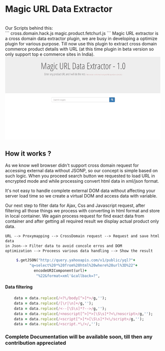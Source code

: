 # Magic URL Data Extractor
<br>
Our Scripts behind this:<br>
```
   cross.domain.hack.js
   magic.product.fetchurl.js
```
Magic URL extractor is a cross domain data extractor plugin, we are busy in developing a optimize plugin for various purpose.
Till now use this plugin to extract cross domain commerce product details with URL (at this time plugin in beta version so only support top e commerce sites in India).
<img src="img/url-extractor.gif">

## How it works ? 

As we know well browser didn't support cross domain request for accessing external data without JSONP, so our concept is simple based on such logic. When you proceed search button we requested to load URL in encrypted mode and while processing convert html data in xml/json format.

It's not easy to handle complete external DOM data without affecting your server load time so we create a virtual DOM and access data with variable.

Our next step to filter data for Ajax, Css and Javascript request, after filtering all those things we process with converting in html format and store in local container.
We again process request for find exact data from container and after getting all required result we display actual product only data.

```
URL --> Proxymapping --> CrossDomain request --> Request and save html data 
in Json--> Filter data to avoid concole erros and DOM 
optimization --> Proceess various data handling --> Show the result
```
```ruby
     $.getJSON("http://query.yahooapis.com/v1/public/yql?"+
           "q=select%20*%20from%20html%20where%20url%3D%22"+
             encodeURIComponent(url)+
              "%22&format=xml'&callback=?",
```
#### Data filtering

```ruby
    data = data.replace(/<?\/body[^>]*>/g,'');
    data = data.replace(/[\r|\n]+/g,'');
    data = data.replace(/<--[\S\s]*?-->/g,'');
    data = data.replace(/<noscript[^>]*>[\S\s]*?<\/noscript>/g,'');
    data = data.replace(/<script[^>]*>[\S\s]*?<\/script>/g,'');
    data = data.replace(/<script.*\/>/,'');
 ```
### Complete Documentation will be available soon, till then any contribution appreciated 
